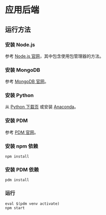 # 应用后端

## 运行方法

### 安装 Node.js

参考 [Node.js 官网](https://nodejs.org/zh-cn/download/)，其中包含使用包管理器的方法。

### 安装 MongoDB

参考 [MongoDB 官网](https://www.mongodb.com/try/download/community)。

### 安装 Python

从 [Python 下载页](https://www.python.org/downloads/)
或安装 [Anaconda](https://www.anaconda.com/download/)。

### 安装 PDM

参考 [PDM 官网](https://pdm-project.org/latest/#installation)。

### 安装 npm 依赖

```shell
npm install
```

### 安装 PDM 依赖

```shell
pdm install
```

### 运行

```shell
eval $(pdm venv activate)
npm start
```

